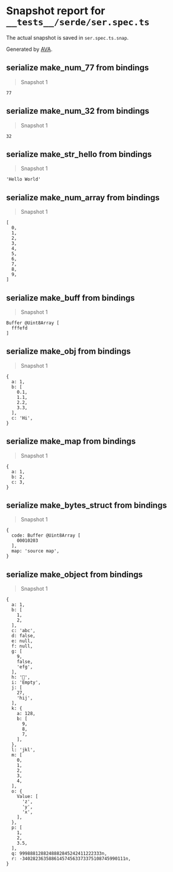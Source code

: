 # Snapshot report for `__tests__/serde/ser.spec.ts`

The actual snapshot is saved in `ser.spec.ts.snap`.

Generated by [AVA](https://avajs.dev).

## serialize make_num_77 from bindings

> Snapshot 1

    77

## serialize make_num_32 from bindings

> Snapshot 1

    32

## serialize make_str_hello from bindings

> Snapshot 1

    'Hello World'

## serialize make_num_array from bindings

> Snapshot 1

    [
      0,
      1,
      2,
      3,
      4,
      5,
      6,
      7,
      8,
      9,
    ]

## serialize make_buff from bindings

> Snapshot 1

    Buffer @Uint8Array [
      fffefd
    ]

## serialize make_obj from bindings

> Snapshot 1

    {
      a: 1,
      b: [
        0.1,
        1.1,
        2.2,
        3.3,
      ],
      c: 'Hi',
    }

## serialize make_map from bindings

> Snapshot 1

    {
      a: 1,
      b: 2,
      c: 3,
    }

## serialize make_bytes_struct from bindings

> Snapshot 1

    {
      code: Buffer @Uint8Array [
        00010203
      ],
      map: 'source map',
    }

## serialize make_object from bindings

> Snapshot 1

    {
      a: 1,
      b: [
        1,
        2,
      ],
      c: 'abc',
      d: false,
      e: null,
      f: null,
      g: [
        9,
        false,
        'efg',
      ],
      h: '🤷',
      i: 'Empty',
      j: [
        27,
        'hij',
      ],
      k: {
        a: 128,
        b: [
          9,
          8,
          7,
        ],
      },
      l: 'jkl',
      m: [
        0,
        1,
        2,
        3,
        4,
      ],
      o: {
        Value: [
          'z',
          'y',
          'x',
        ],
      },
      p: [
        1,
        2,
        3.5,
      ],
      q: 9998881288248882845242411222333n,
      r: -340282363588614574563373375108745990111n,
    }

